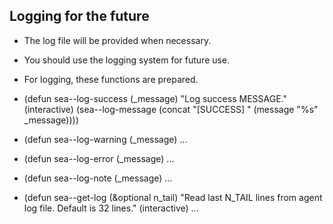 <!-- ---
!-- title: ./self-evolving-agent/src/prompts/logging.md
!-- author: ywatanabe
!-- date: 2024-12-04 08:48:47
!-- --- -->


## Logging for the future
- The log file will be provided when necessary.
- You should use the logging system for future use.
- For logging, these functions are prepared.
- (defun sea--log-success (_message)
  "Log success MESSAGE."
  (interactive)
  (sea--log-message (concat "[SUCCESS] " (message "%s" _message))))

- (defun sea--log-warning (_message) ...
- (defun sea--log-error (_message) ...
- (defun sea--log-note (_message) ...
- (defun sea--get-log (&optional n_tail)
  "Read last N_TAIL lines from agent log file. Default is 32 lines."
  (interactive) ...
